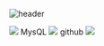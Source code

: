 ![header](https://capsule-render.vercel.app/api?type=cylinder&color=A3B899&height=150&section=header&text=Lani&fontColor=FCEEE9&fontSize=70&animation=blink&fontAlignY=55)


<img src="https://img.shields.io/badge/Python-3776AB?style=for-the-badge&logo=Python&logoColor=3776AB"/>
MysQL
<img src="https://img.shields.io/badge/MySQL-4479A1?style=for-the-badge&logo=MySQL&logoColor=white">
github
<img src="https://img.shields.io/badge/github-181717?style=for-the-badge&logo=github&logoColor=white">


<!--
**LaniJeong/LaniJeong** is a ✨ _special_ ✨ repository because its `README.md` (this file) appears on your GitHub profile.

Here are some ideas to get you started:

- 🔭 I’m currently working on ...
- 🌱 I’m currently learning ...
- 👯 I’m looking to collaborate on ...
- 🤔 I’m looking for help with ...
- 💬 Ask me about ...
- 📫 How to reach me: ...
- 😄 Pronouns: ...
- ⚡ Fun fact: ...
-->
